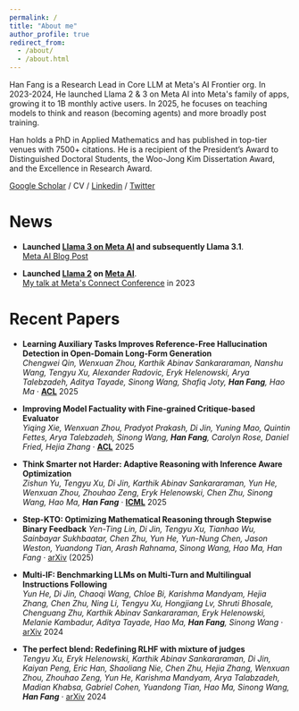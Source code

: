 ```yaml
---
permalink: /
title: "About me"
author_profile: true
redirect_from: 
  - /about/
  - /about.html
---
```


Han Fang is a Research Lead in Core LLM at Meta's AI Frontier org. In 2023-2024, He launched Llama 2 & 3 on Meta AI into Meta's family of apps, growing it to 1B monthly active users. In 2025, he focuses on teaching models to think and reason (becoming agents) and more broadly post training.
​

Han holds a PhD in Applied Mathematics and has published in top-tier venues with 7500+ citations. He is a recipient of the President’s Award to Distinguished Doctoral Students, the Woo-Jong Kim Dissertation Award, and the Excellence in Research Award.

[Google Scholar](https://scholar.google.com/citations?user=mQIqIVwAAAAJ) / CV / [Linkedin](https://www.linkedin.com/in/hfang15/) / [Twitter](https://x.com/Han_Fang_)


News
======
* **Launched [Llama 3 on Meta AI](https://ai.meta.com/blog/meta-llama-3/) and subsequently Llama 3.1**.  
  [Meta AI Blog Post](https://ai.meta.com/blog/meta-llama-3-1/)

* **Launched [Llama 2](https://about.fb.com/news/2023/09/introducing-ai-powered-assistants-characters-and-creative-tools/) on [Meta AI](https://www.meta.ai/)**.  
  [My talk at Meta's Connect Conference](https://developers.facebook.com/videos/2023/building-metas-next-generation-ai-product-experiences-with-llama/) in 2023


Recent Papers
======

* **Learning Auxiliary Tasks Improves Reference-Free Hallucination Detection in Open-Domain Long-Form Generation**  
  *Chengwei Qin, Wenxuan Zhou, Karthik Abinav Sankararaman, Nanshu Wang, Tengyu Xu, Alexander Radovic, Eryk Helenowski, Arya Talebzadeh, Aditya Tayade, Sinong Wang, Shafiq Joty, **Han Fang**, Hao Ma* · [**ACL**](https://arxiv.org/abs/2505.12265) 2025

* **Improving Model Factuality with Fine-grained Critique-based Evaluator**  
  *Yiqing Xie, Wenxuan Zhou, Pradyot Prakash, Di Jin, Yuning Mao, Quintin Fettes, Arya Talebzadeh, Sinong Wang, **Han Fang**, Carolyn Rose, Daniel Fried, Hejia Zhang* · [**ACL**](https://arxiv.org/abs/2410.18359) 2025

* **Think Smarter not Harder: Adaptive Reasoning with Inference Aware Optimization**  
  *Zishun Yu, Tengyu Xu, Di Jin, Karthik Abinav Sankararaman, Yun He, Wenxuan Zhou, Zhouhao Zeng, Eryk Helenowski, Chen Zhu, Sinong Wang, Hao Ma, **Han Fang*** · [**ICML**](https://arxiv.org/abs/2501.17974) 2025 

* **Step-KTO: Optimizing Mathematical Reasoning through Stepwise Binary Feedback**
  *Yen-Ting Lin, Di Jin, Tengyu Xu, Tianhao Wu, Sainbayar Sukhbaatar, Chen Zhu, Yun He, Yun-Nung Chen, Jason Weston, Yuandong Tian, Arash Rahnama, Sinong Wang, Hao Ma, Han Fang* · [arXiv](https://arxiv.org/abs/2501.10799) (2025)

* **Multi-IF: Benchmarking LLMs on Multi-Turn and Multilingual Instructions Following**  
  *Yun He, Di Jin, Chaoqi Wang, Chloe Bi, Karishma Mandyam, Hejia Zhang, Chen Zhu, Ning Li, Tengyu Xu, Hongjiang Lv, Shruti Bhosale, Chenguang Zhu, Karthik Abinav Sankararaman, Eryk Helenowski, Melanie Kambadur, Aditya Tayade, Hao Ma, **Han Fang**, Sinong Wang* · [arXiv](https://arxiv.org/abs/2410.15553) 2024

* **The perfect blend: Redefining RLHF with mixture of judges**  
  *Tengyu Xu, Eryk Helenowski, Karthik Abinav Sankararaman, Di Jin, Kaiyan Peng, Eric Han, Shaoliang Nie, Chen Zhu, Hejia Zhang, Wenxuan Zhou, Zhouhao Zeng, Yun He, Karishma Mandyam, Arya Talabzadeh, Madian Khabsa, Gabriel Cohen, Yuandong Tian, Hao Ma, Sinong Wang, **Han Fang*** · [arXiv](https://arxiv.org/abs/2409.20370) 2024
